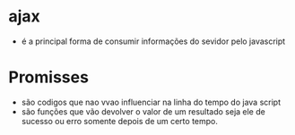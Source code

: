 # ajax
- é a principal forma de consumir  informações do sevidor pelo javascript

# Promisses
- são codigos que nao vvao influenciar na linha do tempo do java script
- são funções que vão devolver o valor de um resultado seja ele de sucesso ou erro somente depois de um certo tempo. 